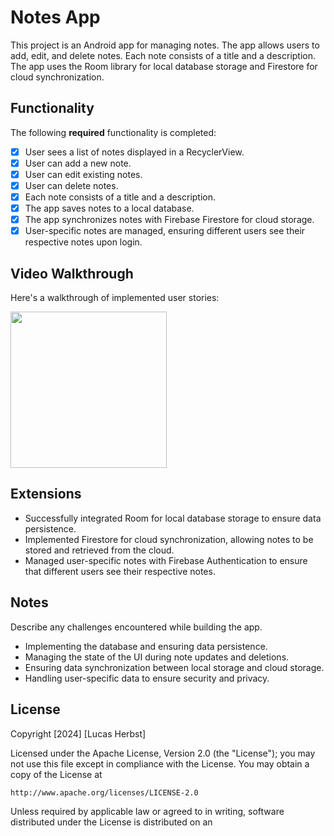 # Notes App

This project is an Android app for managing notes. The app allows users to add, edit, and delete notes. Each note consists of a title and a description. The app uses the Room library for local database storage and Firestore for cloud synchronization.

## Functionality

The following **required** functionality is completed:
* [x] User sees a list of notes displayed in a RecyclerView.
* [x] User can add a new note.
* [x] User can edit existing notes.
* [x] User can delete notes.
* [x] Each note consists of a title and a description.
* [x] The app saves notes to a local database.
* [x] The app synchronizes notes with Firebase Firestore for cloud storage.
* [x] User-specific notes are managed, ensuring different users see their respective notes upon login.

## Video Walkthrough

Here's a walkthrough of implemented user stories:

<img src="https://github.com/user-attachments/assets/fb0e8174-52fa-42af-be30-b34518d09b51" width=250/>

## Extensions

- Successfully integrated Room for local database storage to ensure data persistence.
- Implemented Firestore for cloud synchronization, allowing notes to be stored and retrieved from the cloud.
- Managed user-specific notes with Firebase Authentication to ensure that different users see their respective notes.

## Notes

Describe any challenges encountered while building the app.
* Implementing the database and ensuring data persistence.
* Managing the state of the UI during note updates and deletions.
* Ensuring data synchronization between local storage and cloud storage.
* Handling user-specific data to ensure security and privacy.

## License

Copyright [2024] [Lucas Herbst]

Licensed under the Apache License, Version 2.0 (the "License");
you may not use this file except in compliance with the License.
You may obtain a copy of the License at

    http://www.apache.org/licenses/LICENSE-2.0

Unless required by applicable law or agreed to in writing, software
distributed under the License is distributed on an
